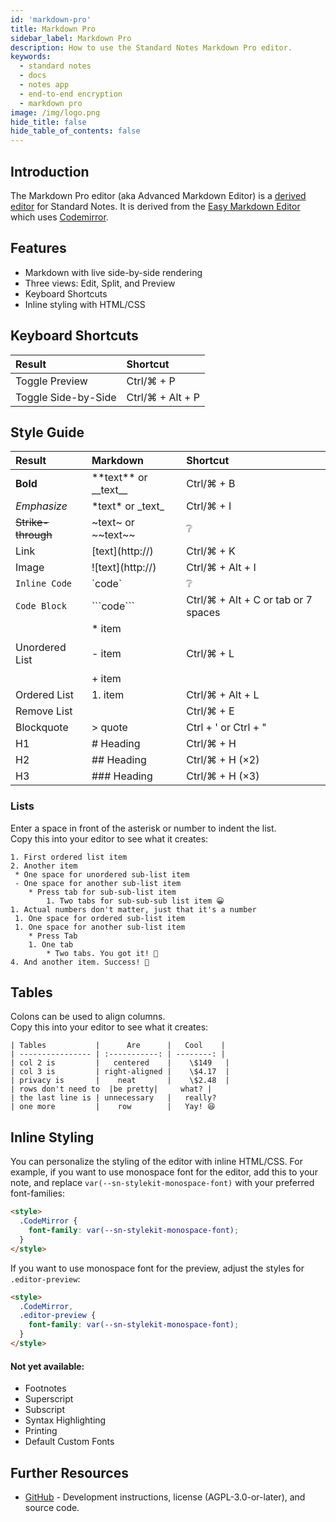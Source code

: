 ```yaml
---
id: 'markdown-pro'
title: Markdown Pro
sidebar_label: Markdown Pro
description: How to use the Standard Notes Markdown Pro editor.
keywords:
  - standard notes
  - docs
  - notes app
  - end-to-end encryption
  - markdown pro
image: /img/logo.png
hide_title: false
hide_table_of_contents: false
---
```


## Introduction

The Markdown Pro editor (aka Advanced Markdown Editor) is a [derived editor](https://standardnotes.org/help/77/what-are-editors) for Standard Notes. It is derived from the [Easy Markdown Editor](https://github.com/Ionaru/easy-markdown-editor) which uses [Codemirror](https://github.com/codemirror/codemirror).

## Features

- Markdown with live side-by-side rendering
- Three views: Edit, Split, and Preview
- Keyboard Shortcuts
- Inline styling with HTML/CSS

## Keyboard Shortcuts

| Result              | Shortcut         |
| :------------------ | :--------------- |
| Toggle Preview      | Ctrl/⌘ + P       |
| Toggle Side-by-Side | Ctrl/⌘ + Alt + P |

## Style Guide

| Result             | Markdown                                  | Shortcut                            |
| :----------------- | :---------------------------------------- | :---------------------------------- |
| **Bold**           | \*\*text\*\* or \_\_text\_\_              | Ctrl/⌘ + B                          |
| _Emphasize_        | \*text\* or \_text\_                      | Ctrl/⌘ + I                          |
| ~~Strike-through~~ | \~text\~ or \~\~text\~\~                  | ❔                                  |
| Link               | [text]\(http://)                          | Ctrl/⌘ + K                          |
| Image              | ![text]\(http://)                         | Ctrl/⌘ + Alt + I                    |
| `Inline Code`      | \`code\`                                  | ❔                                  |
| `Code Block`       | \`\`\`code\`\`\`                          | Ctrl/⌘ + Alt + C or tab or 7 spaces |
| Unordered List     | \* item <br></br> - item <br></br> + item | Ctrl/⌘ + L                          |
| Ordered List       | 1. item                                   | Ctrl/⌘ + Alt + L                    |
| Remove List        |                                           | Ctrl/⌘ + E                          |
| Blockquote         | \> quote                                  | Ctrl + ' or Ctrl + "                |
| H1                 | # Heading                                 | Ctrl/⌘ + H                          |
| H2                 | ## Heading                                | Ctrl/⌘ + H (×2)                     |
| H3                 | ### Heading                               | Ctrl/⌘ + H (×3)                     |

### Lists

Enter a space in front of the asterisk or number to indent the list.  
Copy this into your editor to see what it creates:

```
1. First ordered list item
2. Another item
 * One space for unordered sub-list item
 - One space for another sub-list item
    * Press tab for sub-sub-list item
  		1. Two tabs for sub-sub-sub list item 😀
1. Actual numbers don't matter, just that it's a number
 1. One space for ordered sub-list item
 1. One space for another sub-list item
    * Press Tab
    1. One tab
	    * Two tabs. You got it! 👏
4. And another item. Success! 🎉
```

## Tables

Colons can be used to align columns.  
Copy this into your editor to see what it creates:

```
| Tables           |      Are      |   Cool    |
| ---------------- | :-----------: | --------: |
| col 2 is         |   centered    |    \$149   |
| col 3 is         | right-aligned |    \$4.17  |
| privacy is       |    neat       |    \$2.48  |
| rows don't need to  |be pretty|     what? |
| the last line is | unnecessary   |   really?
| one more         |    row        |   Yay! 😆
```

## Inline Styling

You can personalize the styling of the editor with inline HTML/CSS. For example, if you want to use monospace font for the editor, add this to your note, and replace `var(--sn-stylekit-monospace-font)` with your preferred font-families:

```html
<style>
  .CodeMirror {
    font-family: var(--sn-stylekit-monospace-font);
  }
</style>
```

If you want to use monospace font for the preview, adjust the styles for `.editor-preview`:

```html
<style>
  .CodeMirror,
  .editor-preview {
    font-family: var(--sn-stylekit-monospace-font);
  }
</style>
```

#### Not yet available:

- Footnotes
- Superscript
- Subscript
- Syntax Highlighting
- Printing
- Default Custom Fonts

## Further Resources

- [GitHub](https://github.com/standardnotes/markdown-pro) - Development instructions, license (AGPL-3.0-or-later), and source code.
